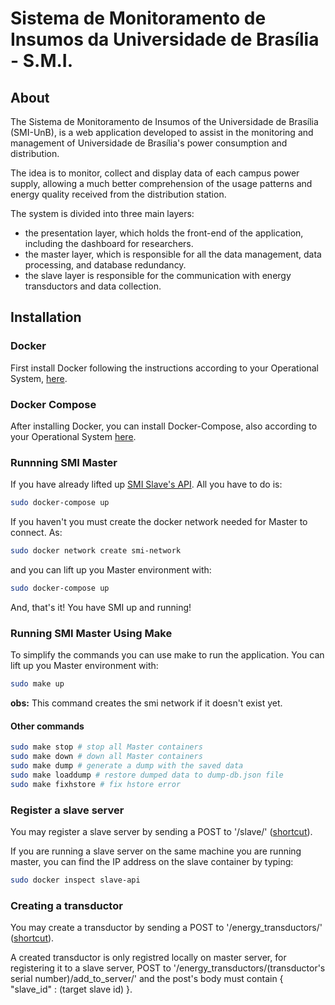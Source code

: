 # Sistema de Monitoramento de Insumos da Universidade de Brasília - S.M.I.

## About

The Sistema de Monitoramento de Insumos of the Universidade de Brasília (SMI-UnB), is a web application developed to assist in the monitoring and management of Universidade de Brasília's power consumption and distribution.

The idea is to monitor, collect and display data of each campus power supply, allowing a much better comprehension of the usage patterns and energy quality received from the distribution station.

The system is divided into three main layers:

- the presentation layer, which holds the front-end of the application, including the dashboard for researchers.
- the master layer, which is responsible for all the data management, data processing, and database redundancy.
- the slave layer is responsible for the communication with energy transductors and data collection.

## Installation

### Docker

First install Docker following the instructions according to your Operational System, [here](https://docs.docker.com/install/).

### Docker Compose

After installing Docker, you can install Docker-Compose, also according to your Operational System [here](https://docs.docker.com/compose/install/).

### Runnning SMI Master

If you have already lifted up [SMI Slave's API](https://gitlab.com/lappis-unb/projects/SMI/smi-slave). All you have to do is:

``` bash
sudo docker-compose up
```

If you haven't you must create the docker network needed for Master to connect. As:

``` bash
sudo docker network create smi-network
```

and you can lift up you Master environment with:

``` bash
sudo docker-compose up
```

And, that's it! You have SMI up and running!

### Running SMI Master Using Make

To simplify the commands you can use make to run the application. You can lift up you Master environment with:

``` bash
sudo make up
```

**obs:** This command creates the smi network if it doesn't exist yet.

#### Other commands

``` bash
sudo make stop # stop all Master containers
sudo make down # down all Master containers
sudo make dump # generate a dump with the saved data
sudo make loaddump # restore dumped data to dump-db.json file
sudo make fixhstore # fix hstore error
```

### Register a slave server

You may register a slave server by sending a POST to '/slave/' ([shortcut](http://localhost:8001/slave/)).

If you are running a slave server on the same machine you are running master, you can find the IP address on the slave container by typing:

``` bash
sudo docker inspect slave-api
```

### Creating a transductor

You may create a transductor by sending a POST to '/energy_transductors/' ([shortcut](http://localhost:8001/energy_transductors/)).

A created transductor is only registred locally on master server, for registering it to a slave server, POST to '/energy_transductors/(transductor's serial number)/add_to_server/' and the post's body must contain { "slave_id" : (target slave id) }.
